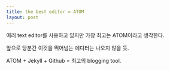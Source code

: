 ```yaml
---
title: the best editor = ATOM
layout: post
---
```


여러 text editor를 사용하고 있지만 가장 최고는 ATOM이라고 생각한다.

앞으로 당분간 이것을 뛰어넘는 에디터는 나오지 않을 듯.

ATOM + Jekyll + Github = 최고의 blogging tool.
